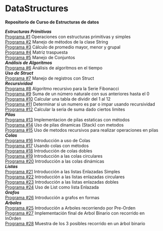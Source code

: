 # DataStructures
**Repositorio de Curso de Estructuras de datos**

***Estructuras Primitivas***  
[Programa #1](./Primitivas_Simples/Program.cs) Operaciones con estructuras primitivas y simples  
[Programa #2](./Manejo_String/Program.cs) Manejo de métodos de la clase String  
[Programa #3](./ArregloAlumnos/Program.cs) Cálculo de promedio mayor, menor y grupal  
[Programa #4](./Traspuesta/Program.cs) Matriz traspuesta  
[Programa #5](./ConjuntosHashSet/Program.cs) Manejo de Conjuntos  
***Análisis de Algoritmos***  
[Programa #6](./AnalisisAlgoritmos/Program.cs) Análisis de algoritmos en el tiempo  
***Uso de Struct***  
[Programa #7](./Registros/Program.cs) Manejo de registros con Struct  
***Recursividad***  
[Programa #8](./RecursividadDirecta/Program.cs) Algoritmo recursivo para la Serie Fibonacci  
[Programa #9](./Suma_Recursiva/Program.cs) Suma de un número naturale con sus anteriores hasta el 0  
[Programa #10](./DividirRecursivaIndirecta/Program.cs) Calcular una tabla de dividir del 1 al 12  
[Programa #11](./ParImparRecursivoIndirecto/Program.cs) Determinar si un numero es par o impar usando recursividad  
[Programa #12](./SerieSumaRecursivaIndirecta/Program.cs) Calcular la seria de suma dado ciertos limites  
***Pilas***  
[Programa #13](./Pila_Estatica_Estudiantes/Program.cs) Implementacion de pilas estaticas con métodos  
[Programa #14](./Pilas_Stack/Program.cs) Uso de pilas dinamicas (Stack) con metodos  
[Programa #15](./PilasRecursivas/Program.cs) Uso de metodos recursivos para realizar operaciones en pilas  
***Colas***  
[Programa #16](./ColaSimple/Program.cs) Introducción a uso de Colas  
[Programa #17](./ColaMetodos/Program.cs) Usando colas con métodos  
[Programa #18](./ColaDoble/Program.cs) Introducción de colas dobles  
[Programa #19](./ColaCircular/Program.cs) Introducción a las colas circulares  
[Programa #20](./ColaDinamica/Program.cs) Introducción a las colas dinámicas  
***Listas***  
[Programa #21](./ListasEnlazadasSimples/Program.cs) Introducción a las listas Enlazadas Simples  
[Programa #22](./ListaEnlazadaCircular/Program.cs) Introducción a las listas enlazadas circulares  
[Programa #23](./ListaEnlazadaDoble/Program.cs) Introducción a las listas enlazadas dobles  
[Programa #24](./ListaEnlazadaList/Program.cs) Uso de List<T> como lista Enlazada  
***Grafos***  
[Programa #26](./Grafos/Program.cs) Introducción a grafos en formas  
***Arboles***  
[Programa #25](./Arbol/Program.cs) Introducción a Arboles recorriendo por Pre-Orden  
[Programa #27](./ArbolBuscarEliminar/Program.cs) Implementación final de Arbol Binario con recorrido en InOrden  
[Programa #28](./ArbolRecorridos/Program.cs) Muestra de los 3 posibles recorrido en un árbol binario  